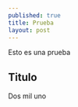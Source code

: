 ```yaml
---
published: true
title: Prueba
layout: post
---
```

Esto es una prueba

## Titulo

Dos mil uno